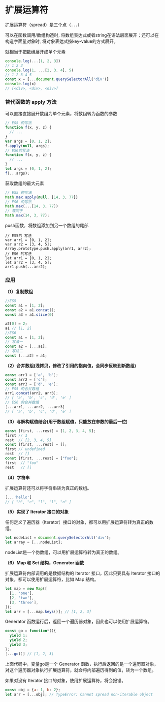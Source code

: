 # 扩展运算符

扩展运算符（spread）是三个点（`...`）

可以在函数调用/数组构造时, 将数组表达式或者string在语法层面展开；还可以在构造字面量对象时, 将对象表达式按key-value的方式展开。

就相当于把数组展开成单个元素

```js
console.log(...[1, 2, 3])
// 1 2 3
console.log(1, ...[2, 3, 4], 5)
// 1 2 3 4 5
const x = [...document.querySelectorAll('div')]
console.log(x)
// [<div>, <div>, <div>]
```
### 替代函数的 apply 方法

可以直接直接展开数组为单个元素，将数组转为函数的参数

```js
// ES5 的写法
function f(x, y, z) {
  // ...
}
var args = [0, 1, 2];
f.apply(null, args);
// ES6的写法
function f(x, y, z) {
  // ...
}
let args = [0, 1, 2];
f(...args);
```
获取数组的最大元素

```js
// ES5 的写法
Math.max.apply(null, [14, 3, 77])
// ES6 的写法
Math.max(...[14, 3, 77])
// 等同于
Math.max(14, 3, 77);
```
push函数，将数组添加到另一个数组的尾部

```
// ES5的 写法
var arr1 = [0, 1, 2];
var arr2 = [3, 4, 5];
Array.prototype.push.apply(arr1, arr2);
// ES6 的写法
let arr1 = [0, 1, 2];
let arr2 = [3, 4, 5];
arr1.push(...arr2);
```
### 应用

**（1）复制数组**

```js
//ES5
const a1 = [1, 2];
const a2 = a1.concat();
const a3 = a1.slice(0)

a2[0] = 2;
a1 // [1, 2]
//ES6
const a1 = [1, 2];
// 写法一
const a2 = [...a1];
// 写法二
const [...a2] = a1;
```
**（2）合并数组(浅拷贝，修改了引用的指向值，会同步反映到新数组)**

```js
const arr1 = ['a', 'b'];
const arr2 = ['c'];
const arr3 = ['d', 'e'];
// ES5 的合并数组
arr1.concat(arr2, arr3);
// [ 'a', 'b', 'c', 'd', 'e' ]
// ES6 的合并数组
[...arr1, ...arr2, ...arr3]
// [ 'a', 'b', 'c', 'd', 'e' ]
```
**（3）与解构赋值结合(用于数组赋值，只能放在参数的最后一位)**

```js
const [first, ...rest] = [1, 2, 3, 4, 5];
first // 1
rest  // [2, 3, 4, 5]
const [first, ...rest] = [];
first // undefined
rest  // []
const [first, ...rest] = ["foo"];
first  // "foo"
rest   // []
```
**（4）字符串**

扩展运算符还可以将字符串转为真正的数组。

```js
[...'hello']
// [ "h", "e", "l", "l", "o" ]
```
**（5）实现了 Iterator 接口的对象**

任何定义了遍历器（Iterator）接口的对象，都可以用扩展运算符转为真正的数组。

```js
let nodeList = document.querySelectorAll('div');
let array = [...nodeList];
```
nodeList是一个伪数组，可以用扩展运算符转为真正的数组。

**（6）Map 和 Set 结构，Generator 函数**

扩展运算符内部调用的是数据结构的 Iterator 接口，因此只要具有 Iterator 接口的对象，都可以使用扩展运算符，比如 Map 结构。

```js
let map = new Map([
  [1, 'one'],
  [2, 'two'],
  [3, 'three'],
]);
let arr = [...map.keys()]; // [1, 2, 3]
```
Generator 函数运行后，返回一个遍历器对象，因此也可以使用扩展运算符。

```js
const go = function*(){
  yield 1;
  yield 2;
  yield 3;
};
[...go()] // [1, 2, 3]
```
上面代码中，变量go是一个 Generator 函数，执行后返回的是一个遍历器对象，对这个遍历器对象执行扩展运算符，就会将内部遍历得到的值，转为一个数组。

如果对没有 Iterator 接口的对象，使用扩展运算符，将会报错。

```js
const obj = {a: 1, b: 2};
let arr = [...obj]; // TypeError: Cannot spread non-iterable object
```
